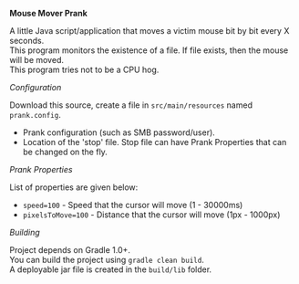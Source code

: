 __Mouse Mover Prank__

A little Java script/application that moves a victim mouse bit by bit every X seconds.          
This program monitors the existence of a file. If file exists, then the mouse will be moved.          
This program tries not to be a CPU hog.          

_Configuration_
          
Download this source, create a file in `src/main/resources` named `prank.config`.
- Prank configuration (such as SMB password/user).
- Location of the 'stop' file. Stop file can have Prank Properties that can be changed on the fly.

_Prank Properties_
         
List of properties are given below:       
- `speed=100` - Speed that the cursor will move (1 - 30000ms)       
- `pixelsToMove=100` - Distance that the cursor will move (1px - 1000px)     

_Building_       

Project depends on Gradle 1.0+.      
You can build the project using `gradle clean build`.        
A deployable jar file is created in the `build/lib` folder.        

